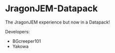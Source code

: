 # JragonJEM-Datapack
The JragonJEM experience but now in a Datapack!

Developers:
 - BGcreeper101
 - Yakowa

